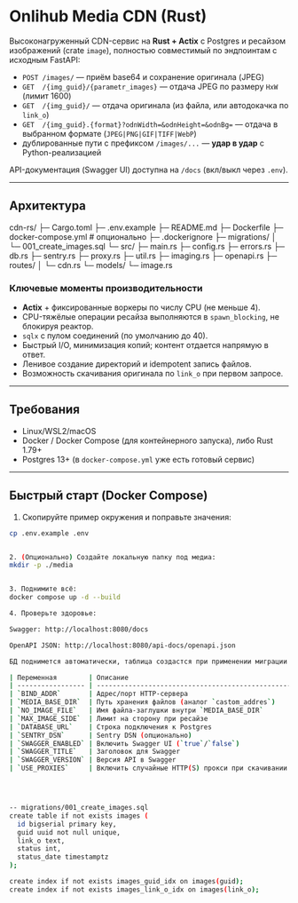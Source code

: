 # Onlihub Media CDN (Rust)

Высоконагруженный CDN-сервис на **Rust + Actix** с Postgres и ресайзом изображений (crate `image`), полностью совместимый по эндпоинтам с исходным FastAPI:

- `POST /images/` — приём base64 и сохранение оригинала (JPEG)
- `GET  /{img_guid}/{parametr_images}` — отдача JPEG по размеру `HxW` (лимит 1600)
- `GET  /{img_guid}/` — отдача оригинала (из файла, или автодокачка по `link_o`)
- `GET  /{img_guid}.{format}?odnWidth=&odnHeight=&odnBg=` — отдача в выбранном формате (`JPEG|PNG|GIF|TIFF|WebP`)
- дублированные пути с префиксом `/images/...` — **удар в удар** с Python-реализацией

API-документация (Swagger UI) доступна на `/docs` (вкл/выкл через `.env`).

---

## Архитектура

cdn-rs/
├─ Cargo.toml
├─ .env.example
├─ README.md
├─ Dockerfile
├─ docker-compose.yml # опционально
├─ .dockerignore
├─ migrations/
│ └─ 001_create_images.sql
└─ src/
├─ main.rs
├─ config.rs
├─ errors.rs
├─ db.rs
├─ sentry.rs
├─ proxy.rs
├─ util.rs
├─ imaging.rs
├─ openapi.rs
├─ routes/
│ └─ cdn.rs
└─ models/
└─ image.rs


### Ключевые моменты производительности

- **Actix** + фиксированные воркеры по числу CPU (не меньше 4).
- CPU-тяжёлые операции ресайза выполняются в `spawn_blocking`, не блокируя реактор.
- `sqlx` c пулом соединений (по умолчанию до 40).
- Быстрый I/O, минимизация копий; контент отдается напрямую в ответ.
- Ленивое создание директорий и idempotent запись файлов.
- Возможность скачивания оригинала по `link_o` при первом запросе.

---

## Требования

- Linux/WSL2/macOS
- Docker / Docker Compose (для контейнерного запуска), либо Rust 1.79+
- Postgres 13+ (в `docker-compose.yml` уже есть готовый сервис)

---

## Быстрый старт (Docker Compose)

1) Скопируйте пример окружения и поправьте значения:
```bash
cp .env.example .env


2. (Опционально) Создайте локальную папку под медиа:
mkdir -p ./media


3. Поднимите всё:
docker compose up -d --build

4. Проверьте здоровье:

Swagger: http://localhost:8080/docs

OpenAPI JSON: http://localhost:8080/api-docs/openapi.json

БД поднимется автоматически, таблица создастся при применении миграции (см. ниже).

| Переменная        | Описание                                                               | Значение по умолчанию                          |
| ----------------- | ---------------------------------------------------------------------- | ---------------------------------------------- |
| `BIND_ADDR`       | Адрес/порт HTTP-сервера                                                | `0.0.0.0:8080`                                 |
| `MEDIA_BASE_DIR`  | Путь хранения файлов (аналог `castom_addres`)                          | `/var/www/onlihub/data/www/onlihub-media.com/` |
| `NO_IMAGE_FILE`   | Имя файла-заглушки внутри `MEDIA_BASE_DIR`                             | `no-image-01.jpg`                              |
| `MAX_IMAGE_SIDE`  | Лимит на сторону при ресайзе                                           | `1600`                                         |
| `DATABASE_URL`    | Строка подключения к Postgres                                          | — (обязательна)                                |
| `SENTRY_DSN`      | Sentry DSN (опционально)                                               | —                                              |
| `SWAGGER_ENABLED` | Включить Swagger UI (`true`/`false`)                                   | `true`                                         |
| `SWAGGER_TITLE`   | Заголовок для Swagger                                                  | `Onlihub Media CDN`                            |
| `SWAGGER_VERSION` | Версия API в Swagger                                                   | `1.0.0`                                        |
| `USE_PROXIES`     | Включить случайные HTTP(S) прокси при скачивании оригиналов (`true/1`) | `false`                                        |




-- migrations/001_create_images.sql
create table if not exists images (
  id bigserial primary key,
  guid uuid not null unique,
  link_o text,
  status int,
  status_date timestamptz
);

create index if not exists images_guid_idx on images(guid);
create index if not exists images_link_o_idx on images(link_o);
